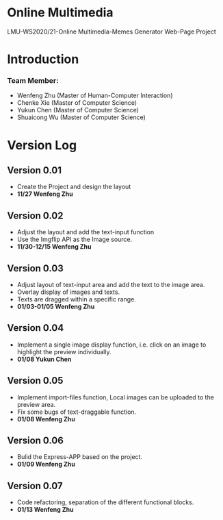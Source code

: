 # Online Multimedia
LMU-WS2020/21-Online Multimedia-Memes Generator Web-Page Project
# Introduction

### Team Member:
- Wenfeng Zhu (Master of Human-Computer Interaction)
- Chenke Xie (Master of Computer Science)
- Yukun Chen (Master of Computer Science)
- Shuaicong Wu (Master of Computer Science)

# Version Log
## Version 0.01
* Create the Project and design the layout  
* **11/27 Wenfeng Zhu**
## Version 0.02
* Adjust the layout and add the text-input function
* Use the Imgflip API as the Image source.  
* **11/30-12/15 Wenfeng Zhu**
## Version 0.03
* Adjust layout of text-input area and add the text to the image area. 
* Overlay display of images and texts.
* Texts are dragged within a specific range.
* **01/03-01/05 Wenfeng Zhu**
## Version 0.04
* Implement a single image display function, i.e. click on an image to highlight the preview individually.
* **01/08 Yukun Chen**
## Version 0.05
* Implement import-files function, Local images can be uploaded to the preview area.
* Fix some bugs of text-draggable function.
* **01/08 Wenfeng Zhu**
## Version 0.06
* Bulid the Express-APP based on the project.
* **01/09 Wenfeng Zhu**
## Version 0.07
* Code refactoring, separation of the different functional blocks.
* **01/13 Wenfeng Zhu**
